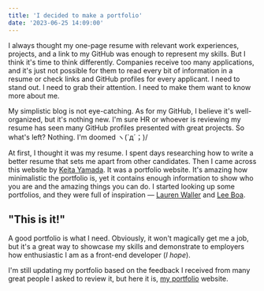```yaml
---
title: 'I decided to make a portfolio'
date: '2023-06-25 14:09:00'
---
```


I always thought my one-page resume with relevant work experiences, projects, and a link to my GitHub was enough to represent my skills. But I think it's time to think differently. Companies receive too many applications, and it's just not possible for them to read every bit of information in a resume or check links and GitHub profiles for every applicant. I need to stand out. I need to grab their attention. I need to make them want to know more about me.

My simplistic blog is not eye-catching. As for my GitHub, I believe it's well-organized, but it's nothing new. I'm sure HR or whoever is reviewing my resume has seen many GitHub profiles presented with great projects. So what's left? Nothing. I'm doomed ヽ(`д´；)/

At first, I thought it was my resume.
I spent days researching how to write a better resume that sets me apart from other candidates.
Then I came across this website by [Keita Yamada](https://p5aholic.me/).
It was a portfolio website. It's amazing how minimalistic the portfolio is,
yet it contains enough information to show who you are and the amazing things you can do.
I started looking up some portfolios, and they were full of
inspiration — [Lauren Waller](https://www.lauren-waller.com/) and [Lee Boa](http://leeboa.com/).

## "This is it!"

A good portfolio is what I need. Obviously, it won't magically get me a job,
but it's a great way to showcase my skills and demonstrate to employers how enthusiastic
I am as a front-end developer (_I hope_).

I'm still updating my portfolio based on the feedback I received from many great
people I asked to review it, but here it is, [my portfolio](https://rolemadelen.github.io)
website.
